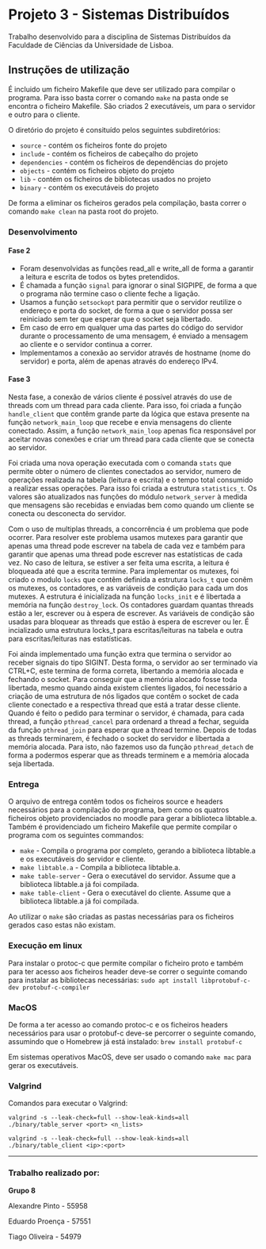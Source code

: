 # Projeto 3 - Sistemas Distribuídos

Trabalho desenvolvido para a disciplina de Sistemas Distribuídos da Faculdade de Ciências da Universidade de Lisboa.

## Instruções de utilização
É incluido um ficheiro Makefile que deve ser utilizado para compilar o programa. Para isso basta correr o comando `make` na pasta onde se encontra o ficheiro Makefile. São criados 2 executáveis, um para o servidor e outro para o cliente.

O diretório do projeto é consituído pelos seguintes subdiretórios:
- `source` - contém os ficheiros fonte do projeto
- `include` - contém os ficheiros de cabeçalho do projeto
- `dependencies` - contém os ficheiros de dependências do projeto
- `objects` - contém os ficheiros objeto do projeto
- `lib` - contém os ficheiros de bibliotecas usados no projeto
- `binary` - contém os executáveis do projeto

De forma a eliminar os ficheiros gerados pela compilação, basta correr o comando `make clean` na pasta root do projeto. 

### Desenvolvimento

#### Fase 2

- Foram desenvolvidas as funções read_all e write_all de forma a garantir a leitura e escrita de todos os bytes pretendidos.
- É chamada a função `signal` para ignorar o sinal SIGPIPE, de forma a que o programa não termine caso o cliente feche a ligação.
- Usamos a função `setsockopt` para permitir que o servidor reutilize o endereço e porta do socket, de forma a que o servidor possa ser reiniciado sem ter que esperar que o socket seja libertado.
- Em caso de erro em qualquer uma das partes do código do servidor durante o processamento de uma mensagem, é enviado a mensagem ao cliente e o servidor continua a correr.
- Implementamos a conexão ao servidor através de hostname (nome do servidor) e porta, além de apenas através do endereço IPv4.

#### Fase 3

Nesta fase, a conexão de vários cliente é possível através do use de threads com um thread para cada cliente. Para isso, foi criada a função `handle_client` que contêm grande parte da lógica que estava presente na função `network_main_loop` que recebe e envia mensagens do cliente conectado. Assim, a função `network_main_loop` apenas fica responsável por aceitar novas conexões e criar um thread para cada cliente que se conecta ao servidor.

Foi criada uma nova operação executada com o comanda `stats` que permite obter o número de clientes conectados ao servidor, numero de operações realizada na tabela (leitura e escrita) e o tempo total consumido a realizar essas operações. Para isso foi criada a estrutura `statistics_t`. Os valores são atualizados nas funções do módulo `network_server` à medida que mensagens são recebidas e enviadas bem como quando um cliente se conecta ou desconecta do servidor.

Com o uso de multiplas threads, a concorrência é um problema que pode ocorrer. Para resolver este problema usamos mutexes para garantir que apenas uma thread pode escrever na tabela de cada vez e também para garantir que apenas uma thread pode escrever nas estatísticas de cada vez. No caso de leitura, se estiver a ser feita uma escrita, a leitura é bloqueada até que a escrita termine. 
Para implementar os mutexes, foi criado o modulo `locks` que contêm definida a estrutura `locks_t` que conêm os mutexes, os contadores, e as variáveis de condição para cada um dos mutexes. A estrutura é inicializada na função `locks_init` e é libertada a memória na função `destroy_lock`. Os contadores guardam quantas threads estão a ler, escrever ou à espera de escrever. As variáveis de condição são usadas para bloquear as threads que estão à espera de escrever ou ler.
É incializado uma estrutura locks_t para escritas/leituras na tabela e outra para escritas/leituras nas estatísticas.

Foi ainda implementado uma função extra que termina o servidor ao receber signais do tipo SIGINT. Desta forma, o servidor ao ser terminado via CTRL+C, este termina de forma correta, libertando a memória alocada e fechando o socket. Para conseguir que a memória alocado fosse toda libertada, mesmo quando ainda existem clientes ligados, foi necessário a criação de uma estrutura de nós ligados que contêm o socket de cada cliente conectado e a respectiva thread que está a tratar desse cliente. Quando é feito o pedido para terminar o servidor, é chamada, para cada thread, a função `pthread_cancel` para ordenard a thread a fechar, seguida da função `pthread_join` para esperar que a thread termine. Depois de todas as threads terminarem, é fechado o socket do servidor e libertada a memória alocada. Para isto, não fazemos uso da função `pthread_detach` de forma a podermos esperar que as threads terminem e a memória alocada seja libertada.

### Entrega

O arquivo de entrega contêm todos os ficheiros source e headers necessários para a compilação do programa, bem como os quatros ficheiros objeto providenciados no moodle para gerar a biblioteca libtable.a. Também é providenciado um ficheiro Makefile que permite compilar o programa com os seguintes commandos:

- `make` - Compila o programa por completo, gerando a biblioteca libtable.a e os executáveis do servidor e cliente.
- `make libtable.a` - Compila a biblioteca libtable.a.
- `make table-server` - Gera o executável do servidor. Assume que a biblioteca libtable.a já foi compilada.
- `make table-client` - Gera o executável do cliente. Assume que a biblioteca libtable.a já foi compilada.

Ao utilizar o `make` são criadas as pastas necessárias para os ficheiros gerados caso estas não existam.

### Execução em linux

Para instalar o protoc-c que permite compilar o ficheiro proto e também para ter acesso aos ficheiros header deve-se correr o seguinte comando para instalar as bibliotecas necessárias:
`sudo apt install libprotobuf-c-dev protobuf-c-compiler`

### MacOS 

De forma a ter acesso ao comando protoc-c e os ficheiros headers necessários para usar o protobuf-c deve-se percorrer o seguinte comando, assumindo que o Homebrew já está instalado: `brew install protobuf-c`

Em sistemas operativos MacOS, deve ser usado o comando `make mac` para gerar os executáveis.

### Valgrind

Comandos para executar o Valgrind:

`valgrind -s --leak-check=full --show-leak-kinds=all ./binary/table_server <port> <n_lists>`

`valgrind -s --leak-check=full --show-leak-kinds=all  ./binary/table_client <ip>:<port>`

---

### Trabalho realizado por:

**Grupo 8**

Alexandre Pinto - 55958

Eduardo Proença - 57551

Tiago Oliveira - 54979

